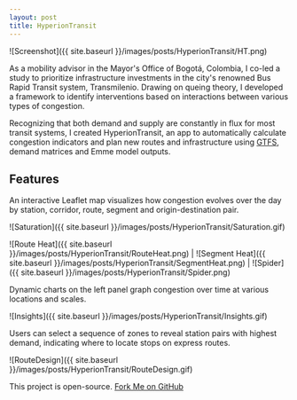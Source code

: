 ```yaml
---
layout: post
title: HyperionTransit
---
```


![Screenshot]({{ site.baseurl }}/images/posts/HyperionTransit/HT.png)

As a mobility advisor in the Mayor's Office of Bogotá, Colombia, I co-led a study to prioritize infrastructure investments in the city's renowned Bus Rapid Transit system, Transmilenio. Drawing on queing theory, I developed a framework to identify interventions based on interactions between various types of congestion. 

Recognizing that both demand and supply are constantly in flux for most transit systems, I created HyperionTransit, an app to automatically calculate congestion indicators and plan new routes and infrastructure using [GTFS](https://developers.google.com/transit/gtfs), demand matrices and Emme model outputs.

## Features
An interactive Leaflet map visualizes how congestion evolves over the day by station, corridor, route, segment and origin-destination pair. 

![Saturation]({{ site.baseurl }}/images/posts/HyperionTransit/Saturation.gif) 

![Route Heat]({{ site.baseurl }}/images/posts/HyperionTransit/RouteHeat.png) | ![Segment Heat]({{ site.baseurl }}/images/posts/HyperionTransit/SegmentHeat.png) | ![Spider]({{ site.baseurl }}/images/posts/HyperionTransit/Spider.png)

Dynamic charts on the left panel graph congestion over time at various locations and scales.

![Insights]({{ site.baseurl }}/images/posts/HyperionTransit/Insights.gif)

Users can select a sequence of zones to reveal station pairs with highest demand, indicating where to locate stops on express routes.

![RouteDesign]({{ site.baseurl }}/images/posts/HyperionTransit/RouteDesign.gif)

This project is open-source. [Fork Me on GitHub](https://github.com/jleape/HyperionTransit)
